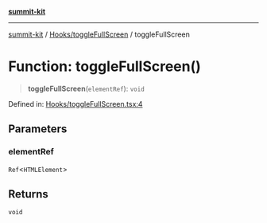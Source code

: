 [**summit-kit**](../../../README.md)

***

[summit-kit](../../../modules.md) / [Hooks/toggleFullScreen](../README.md) / toggleFullScreen

# Function: toggleFullScreen()

> **toggleFullScreen**(`elementRef`): `void`

Defined in: [Hooks/toggleFullScreen.tsx:4](https://github.com/andrewgremlich/summit-kit/blob/374135e86453db85d211b68449c3d255b57be43d/src/react/Hooks/toggleFullScreen.tsx#L4)

## Parameters

### elementRef

`Ref`\<`HTMLElement`\>

## Returns

`void`
